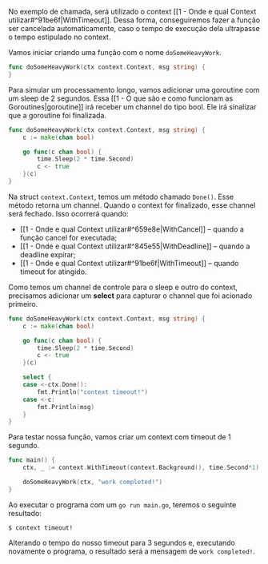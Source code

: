 No exemplo de chamada, será utilizado o context [[1 - Onde e qual Context utilizar#^91be6f|WithTimeout]]. Dessa forma, conseguiremos fazer a função ser cancelada automaticamente, caso o tempo de execução dela ultrapasse o tempo estipulado no context.

Vamos iniciar criando uma função com o nome `doSomeHeavyWork`.

```go
func doSomeHeavyWork(ctx context.Context, msg string) {
}
```

Para simular um processamento longo, vamos adicionar uma goroutine com um sleep de 2 segundos. Essa [[1 - O que são e como funcionam as Goroutines|goroutine]] irá receber um channel do tipo bool. Ele irá sinalizar que a goroutine foi finalizada.

```go
func doSomeHeavyWork(ctx context.Context, msg string) {
    c := make(chan bool)

    go func(c chan bool) {
        time.Sleep(2 * time.Second)
        c <- true
    }(c)
}
```

Na struct `context.Context`, temos um método chamado `Done()`. Esse método retorna um channel. Quando o context for finalizado, esse channel será fechado. Isso ocorrerá quando:
- [[1 - Onde e qual Context utilizar#^659e8e|WithCancel]] – quando a função cancel for executada;
- [[1 - Onde e qual Context utilizar#^845e55|WithDeadline]] – quando a deadline expirar;
- [[1 - Onde e qual Context utilizar#^91be6f|WithTimeout]] – quando timeout for atingido.

Como temos um channel de controle para o sleep e outro do context, precisamos adicionar um **select** para capturar o channel que foi acionado primeiro.

```go
func doSomeHeavyWork(ctx context.Context, msg string) {
    c := make(chan bool)

    go func(c chan bool) {
        time.Sleep(2 * time.Second)
        c <- true
    }(c)

    select {
    case <-ctx.Done():
        fmt.Println("context timeout!")
    case <-c:
        fmt.Println(msg)
    }
}
```

Para testar nossa função, vamos criar um context com timeout de 1 segundo.

```go
func main() {
    ctx, _ := context.WithTimeout(context.Background(), time.Second*1)

    doSomeHeavyWork(ctx, "work completed!")
}
```

Ao executar o programa com um `go run main.go`, teremos o seguinte resultado:

```
$ context timeout!
```
Alterando o tempo do nosso timeout para 3 segundos e, executando novamente o programa, o resultado será a mensagem de `work completed!`.